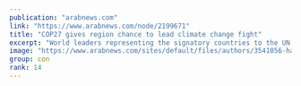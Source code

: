 ```yaml
---
publication: "arabnews.com"
link: "https://www.arabnews.com/node/2199671"
title: "COP27 gives region chance to lead climate change fight"
excerpt: "World leaders representing the signatory countries to the UN Framework Convention on Climate Change last week gathered in Sharm El-Sheikh for the latest COP conference, focusing global attention on Eg"
image: "https://www.arabnews.com/sites/default/files/authors/3541056-haifa-aljedea1.png"
group: con
rank: 14
---
```

